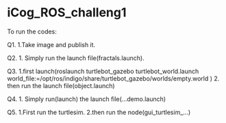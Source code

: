 # iCog_ROS_challeng1
To run the codes:

Q1. 1.Take image and publish it.


Q2. 1. Simply run the launch file(fractals.launch).


Q3. 1.first launch(roslaunch turtlebot_gazebo turtlebot_world.launch world_file:=/opt/ros/indigo/share/turtlebot_gazebo/worlds/empty.world
      )
    2. then run the launch file(object.launch)


Q4. 1. Simply run(launch) the launch file(...demo.launch)


Q5. 1.First run the turtlesim.
    2.then run the node(gui_turtlesim_...)




